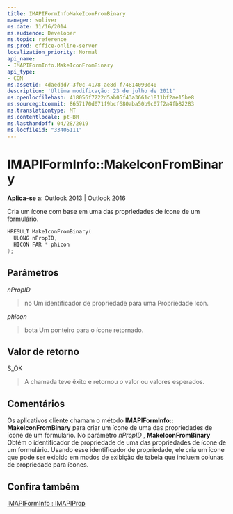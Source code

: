 ```yaml
---
title: IMAPIFormInfoMakeIconFromBinary
manager: soliver
ms.date: 11/16/2014
ms.audience: Developer
ms.topic: reference
ms.prod: office-online-server
localization_priority: Normal
api_name:
- IMAPIFormInfo.MakeIconFromBinary
api_type:
- COM
ms.assetid: 4daeddd7-3f0c-4178-ae8d-f74814090d40
description: 'Última modificação: 23 de julho de 2011'
ms.openlocfilehash: 418056f7222d5ab05f43a3661c1811bf2ae15be8
ms.sourcegitcommit: 8657170d071f9bcf680aba50b9c07f2a4fb82283
ms.translationtype: MT
ms.contentlocale: pt-BR
ms.lasthandoff: 04/28/2019
ms.locfileid: "33405111"
---
```

# <a name="imapiforminfomakeiconfrombinary"></a>IMAPIFormInfo::MakeIconFromBinary

  
  
**Aplica-se a**: Outlook 2013 | Outlook 2016 
  
Cria um ícone com base em uma das propriedades de ícone de um formulário.
  
```cpp
HRESULT MakeIconFromBinary(
  ULONG nPropID,
  HICON FAR * phicon
);
```

## <a name="parameters"></a>Parâmetros

 _nPropID_
  
> no Um identificador de propriedade para uma Propriedade Icon.
    
 _phicon_
  
> bota Um ponteiro para o ícone retornado.
    
## <a name="return-value"></a>Valor de retorno

S_OK 
  
> A chamada teve êxito e retornou o valor ou valores esperados.
    
## <a name="remarks"></a>Comentários

Os aplicativos cliente chamam o método **IMAPIFormInfo:: MakeIconFromBinary** para criar um ícone de uma das propriedades de ícone de um formulário. No parâmetro _nPropID_ , **MakeIconFromBinary** Obtém o identificador de propriedade de uma das propriedades de ícone de um formulário. Usando esse identificador de propriedade, ele cria um ícone que pode ser exibido em modos de exibição de tabela que incluem colunas de propriedade para ícones. 
  
## <a name="see-also"></a>Confira também



[IMAPIFormInfo : IMAPIProp](imapiforminfoimapiprop.md)

